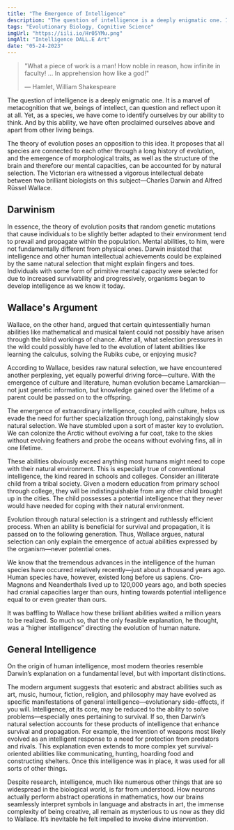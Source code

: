 ```yaml
---
title: "The Emergence of Intelligence"
description: "The question of intelligence is a deeply enigmatic one. It is a marvel of metacognition that we, beings of intellect, can question and reflect upon it at all. Yet, as a species, we have come to identify ourselves by our ability to think. But is this elusive ability unique to us? In the grand tapestry of life, how did this extraordinary ability emerge?"
tags: "Evolutionary Biology, Cognitive Science"
imgUrl: "https://iili.io/Hr05YMu.png"
imgAlt: "Intelligence DALL.E Art"
date: "05-24-2023"
---
```


> "What a piece of work is a man! How noble in reason, how infinite in faculty! … In apprehension how like a god!"
>
> — Hamlet, William Shakespeare

The question of intelligence is a deeply enigmatic one. It is a marvel of metacognition that we, beings of intellect, can question and reflect upon it at all. Yet, as a species, we have come to identify ourselves by our ability to think. And by this ability, we have often proclaimed ourselves above and apart from other living beings.

The theory of evolution poses an opposition to this idea. It proposes that all species are connected to each other through a long history of evolution, and the emergence of morphological traits, as well as the structure of the brain and therefore our mental capacities, can be accounted for by natural selection. The Victorian era witnessed a vigorous intellectual debate between two brilliant biologists on this subject—Charles Darwin and Alfred Rüssel Wallace.

## Darwinism

In essence, the theory of evolution posits that random genetic mutations that cause individuals to be slightly better adapted to their environment tend to prevail and propagate within the population. Mental abilities, to him, were not fundamentally different from physical ones. Darwin insisted that intelligence and other human intellectual achievements could be explained by the same natural selection that might explain fingers and toes. Individuals with some form of primitive mental capacity were selected for due to increased survivability and progressively, organisms began to develop intelligence as we know it today.

## Wallace's Argument

Wallace, on the other hand, argued that certain quintessentially human abilities like mathematical and musical talent could not possibly have arisen through the blind workings of chance. After all, what selection pressures in the wild could possibly have led to the evolution of latent abilities like learning the calculus, solving the Rubiks cube, or enjoying music?

According to Wallace, besides raw natural selection, we have encountered another perplexing, yet equally powerful driving force—culture. With the emergence of culture and literature, human evolution became Lamarckian—not just genetic information, but knowledge gained over the lifetime of a parent could be passed on to the offspring.

The emergence of extraordinary intelligence, coupled with culture, helps us evade the need for further specialization through long, painstakingly slow natural selection. We have stumbled upon a sort of master key to evolution. We can colonize the Arctic without evolving a fur coat, take to the skies without evolving feathers and probe the oceans without evolving fins, all in one lifetime.

These abilities obviously exceed anything most humans might need to cope with their natural environment. This is especially true of conventional intelligence, the kind reared in schools and colleges. Consider an illiterate child from a tribal society. Given a modern education from primary school through college, they will be indistinguishable from any other child brought up in the cities. The child possesses a potential intelligence that they never would have needed for coping with their natural environment.

Evolution through natural selection is a stringent and ruthlessly efficient process. When an ability is beneficial for survival and propagation, it is passed on to the following generation. Thus, Wallace argues, natural selection can only explain the emergence of actual abilities expressed by the organism—never potential ones.

We know that the tremendous advances in the intelligence of the human species have occurred relatively recently—just about a thousand years ago. Human species have, however, existed long before us sapiens. Cro-Magnons and Neanderthals lived up to 120,000 years ago, and both species had cranial capacities larger than ours, hinting towards potential intelligence equal to or even greater than ours.

It was baffling to Wallace how these brilliant abilities waited a million years to be realized. So much so, that the only feasible explanation, he thought, was a “higher intelligence” directing the evolution of human nature.

## General Intelligence

On the origin of human intelligence, most modern theories resemble Darwin’s explanation on a fundamental level, but with important distinctions.

The modern argument suggests that esoteric and abstract abilities such as art, music, humour, fiction, religion, and philosophy may have evolved as specific manifestations of general intelligence—evolutionary side-effects, if you will. Intelligence, at its core, may be reduced to the ability to solve problems—especially ones pertaining to survival. If so, then Darwin’s natural selection accounts for these products of intelligence that enhance survival and propagation. For example, the invention of weapons most likely evolved as an intelligent response to a need for protection from predators and rivals. This explanation even extends to more complex yet survival-oriented abilities like communicating, hunting, hoarding food and constructing shelters. Once this intelligence was in place, it was used for all sorts of other things.

Despite research, intelligence, much like numerous other things that are so widespread in the biological world, is far from understood. How neurons actually perform abstract operations in mathematics, how our brains seamlessly interpret symbols in language and abstracts in art, the immense complexity of being creative, all remain as mysterious to us now as they did to Wallace. It’s inevitable he felt impelled to invoke divine intervention.
